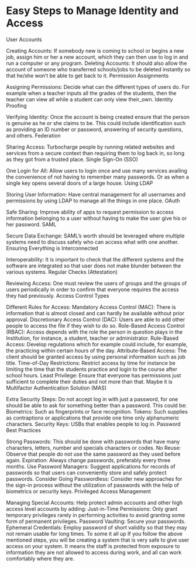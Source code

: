 # Easy Steps to Manage Identity and Access
User Accounts

Creating Accounts: If somebody new is coming to school or begins a new job, assign him or her a new account, which they can then use to log in and run a computer or any program.
Deleting Accounts: It should also allow the account of someone who transferred schools/jobs to be deleted instantly so that he/she won’t be able to get back to it.
Permission Assignments

Assigning Permissions: Decide what can the different types of users do. For example when a teacher inputs all the grades of the students, then the teacher can view all while a student can only view their_own.
Identity Proofing

Verifying Identity: Once the account is being created ensure that the person is genuine as he or she claims to be. This could include identification such as providing an ID number or password, answering of security questions, and others.
Federation

Sharing Access: Turbocharge people by running related websites and services from a secure context than requiring them to log back in, so long as they got from a trusted place.
Single Sign-On (SSO)

One Login for All: Allow users to login once and use many services availing the convenience of not having to remember many passwords. Or as when a single key opens several doors of a large house.
Using LDAP

Storing User Information: Have central management for all usernames and permissions by using LDAP to manage all the things in one place.
OAuth

Safe Sharing: Improve ability of apps to request permission to access information belonging to a user without having to make the user give his or her password.
SAML

Secure Data Exchange: SAML’s worth should be leveraged where multiple systems need to discuss safely who can access what with one another.
Ensuring Everything is Interconnected

Interoperability: It is important to check that the different systems and the software are integrated so that user does not make blunder between the various systems.
Regular Checks (Attestation)

Reviewing Access: One must review the users of groups and the groups of users periodically in order to confirm that everyone requires the access they had previously.
Access Control Types

Different Rules for Access:
Mandatory Access Control (MAC): There is information that is almost closed and can hardly be available without prior approval.
Discretionary Access Control (DAC): Users are able to add other people to access the file if they wish to do so.
Role-Based Access Control (RBAC): Access depends with the role the person in question plays in the Institution, for instance, a student, teacher or administrator.
Rule-Based Access: Develop regulations which for example could include, for example, the practicing within certain hours of the day.
Attribute-Based Access: The client should be granted access by using personal information such as job title.
Time-of-Day Restrictions: Restrict access by time for instance be limiting the time that the students practice and login to the course after school hours.
Least Privilege: Ensure that everyone has permissions just sufficient to complete their duties and not more than that.
Maybe it is Multifactor Authentication Solution (MAS)

Extra Security Steps: Do not accept log in with just a password, for one should be able to ask for something better than a password. This could be:
Biometrics: Such as fingerprints or face recognition.
Tokens: Such supplies as contraptions or applications that provide one time only alphanumeric characters.
Security Keys: USBs that enables people to log in.
Password Best Practices

Strong Passwords: This should be done with passwords that have many characters, letters, number and specials characters or codes.
No Reuse: Observe that people do not use the same password as they used before again.
Expiration: Always change passwords, preferably every three months.
Use Password Managers: Suggest applications for records of passwords so that users can conveniently store and safely protect passwords.
Consider Going Passwordless: Consider new approaches for the sign-in process without the utilization of passwords with the help of biometrics or security keys.
Privileged Access Management

Managing Special Accounts: Help protect admin accounts and other high access level accounts by adding:
Just-in-Time Permissions: Only grant temporary privileges rarely in performing activities to avoid granting some form of permanent privileges.
Password Vaulting: Secure your passwords.
Ephemeral Credentials: Employ password of short validity so that they may not remain usable for long times.
To some it all up
If you follow the above mentioned steps, you will be creating a system that is very safe to give user access on your system. It means the staff is protected from exposure to information they are not allowed to access during work, and all can work comfortably where they are.
